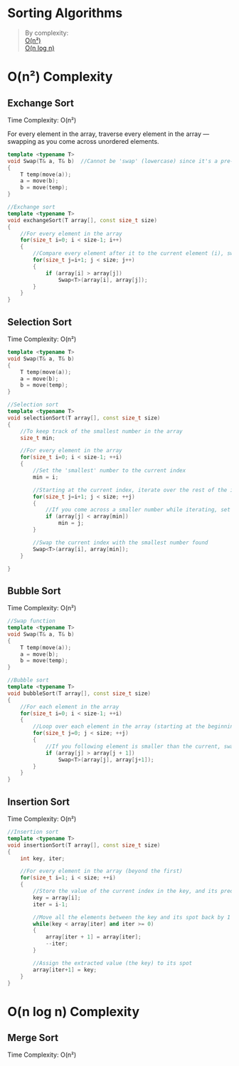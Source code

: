 # Sorting Algorithms
> By complexity: <br />
> [O(n²)](https://github.com/EthanC2/Notes-and-Writeups/blob/main/High%20Point%20University%20CS%20Notes/Adv.%20Data%20Structures%20and%20Algorithms/Sorting%20Algorithms.md#on-complexity) <br />
> [O(n log n)](https://github.com/EthanC2/Notes-and-Writeups/blob/main/High%20Point%20University%20CS%20Notes/Adv.%20Data%20Structures%20and%20Algorithms/Sorting%20Algorithms.md#on-log-n-complexity) <br />

# O(n²) Complexity

## Exchange Sort
Time Complexity: O(n²) <br />

For every element in the array, traverse every element in the array — swapping as you come across unordered elements. 
```C++
template <typename T>
void Swap(T& a, T& b)  //Cannot be 'swap' (lowercase) since it's a pre-defined function
{
    T temp(move(a));
    a = move(b);
    b = move(temp);
}

//Exchange sort
template <typename T>
void exchangeSort(T array[], const size_t size)
{
    //For every element in the array
    for(size_t i=0; i < size-1; i++)
    {
        //Compare every element after it to the current element (i), swapping if needed
        for(size_t j=i+1; j < size; j++)
        {
            if (array[i] > array[j])
                Swap<T>(array[i], array[j]);
        }
    }
}
```

## Selection Sort
Time Complexity: O(n²) <br />
 
```C++
template <typename T>
void Swap(T& a, T& b)
{
    T temp(move(a));
    a = move(b);
    b = move(temp);
}

//Selection sort
template <typename T>
void selectionSort(T array[], const size_t size)
{
    //To keep track of the smallest number in the array
    size_t min;

    //For every element in the array
    for(size_t i=0; i < size-1; ++i)
    {
        //Set the 'smallest' number to the current index
        min = i;

        //Starting at the current index, iterate over the rest of the indices until the array is exhausted
        for(size_t j=i+1; j < size; ++j)
        {
            //If you come across a smaller number while iterating, set it to the smallest number
            if (array[j] < array[min])
                min = j;
        }

        //Swap the current index with the smallest number found
        Swap<T>(array[i], array[min]);
    }

}
```

## Bubble Sort
Time Complexity: O(n²) <br />

```C++
//Swap function
template <typename T>
void Swap(T& a, T& b)
{
    T temp(move(a));
    a = move(b);
    b = move(temp);
}

//Bubble sort
template <typename T>
void bubbleSort(T array[], const size_t size)
{
    //For each element in the array
    for(size_t i=0; i < size-1; ++i)
    {
        //Loop over each element in the array (starting at the beginning!)
        for(size_t j=0; j < size; ++j)
        {
            //If you following element is smaller than the current, swap them
            if (array[j] > array[j + 1])
                Swap<T>(array[j], array[j+1]);
        }
    }
}
```

## Insertion Sort
Time Complexity: O(n²) <br />

```C++
//Insertion sort
template <typename T>
void insertionSort(T array[], const size_t size)
{
    int key, iter;

    //For every element in the array (beyond the first)
    for(size_t i=1; i < size; ++i)
    {
        //Store the value of the current index in the key, and its predecessor in iter
        key = array[i];
        iter = i-1;

        //Move all the elements between the key and its spot back by 1
        while(key < array[iter] and iter >= 0)
        {
            array[iter + 1] = array[iter];
            --iter;
        }

        //Assign the extracted value (the key) to its spot
        array[iter+1] = key;
    }
}
```

# O(n log n) Complexity

## Merge Sort
Time Complexity: O(n²) <br />

```C++

```
